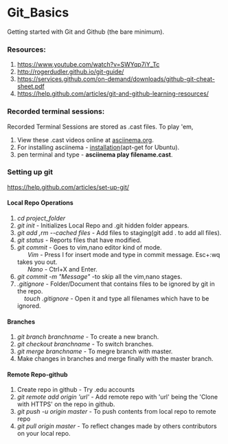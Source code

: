 # Git_Basics

Getting started with Git and Github (the bare minimum).

### Resources:
1. https://www.youtube.com/watch?v=SWYqp7iY_Tc
2. http://rogerdudler.github.io/git-guide/
3. https://services.github.com/on-demand/downloads/github-git-cheat-sheet.pdf
4. https://help.github.com/articles/git-and-github-learning-resources/

### Recorded terminal sessions:

Recorded Terminal Sessions are stored as .cast files.
To play 'em,
1. View these .cast videos online at [asciinema.org](https://asciinema.org/~sharansundar).
2. For installing asciinema  -  [installation](https://asciinema.org/docs/installation)(apt-get for Ubuntu).
3. pen terminal and type -  **asciinema play filename.cast**.


### Setting up git
https://help.github.com/articles/set-up-git/


#### Local Repo Operations
1. *cd project_folder*
2. *git init* - Initializes Local Repo and .git hidden folder appears.
3. *git add <filename>,rm --cached files* - Add files to staging(git add . to add all files).
4. *git status*  - Reports files that have modified.
5. *git commit* - Goes to vim,nano editor kind of mode.<br/>
 &nbsp;&nbsp;&nbsp;&nbsp;&nbsp;&nbsp;*Vim* - Press I for insert mode and type in commit message. Esc+:wq takes you out.<br/>
 &nbsp;&nbsp;&nbsp;&nbsp;&nbsp;&nbsp;*Nano* - Ctrl+X and Enter.<br/>
6. *git commit -m "Message"* -to skip all the vim,nano stages.
7. *.gitignore* - Folder/Document that contains files to be ignored by git in the repo.<br/>
 &nbsp;&nbsp;&nbsp;&nbsp;*touch .gitignore* - Open it and type all filenames which have to be ignored.


#### Branches
1. *git branch branchname* - To create a new branch.
2. *git checkout branchname* - To switch branches.
3. *git merge branchname* - To megre branch with master.
4. Make changes in branches and merge finally with the master branch.


#### Remote Repo-github

1. Create repo in github - Try .edu accounts
2. *git remote add origin 'url'* - Add remote repo with 'url' being the 'Clone with HTTPS' on the repo in github.
3. *git push -u origin master* - To push contents from local repo to remote repo
4. *git pull origin master* - To reflect changes made by others contributors on your local repo.

